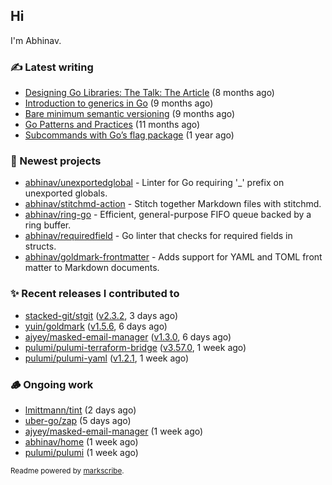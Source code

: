 ## Hi

I'm Abhinav.

### ✍️ Latest writing


- [Designing Go Libraries: The Talk: The Article](https://abhinavg.net/2022/12/06/designing-go-libraries/) (8 months ago)
- [Introduction to generics in Go](https://abhinavg.net/2022/11/23/generics-intro/) (9 months ago)
- [Bare minimum semantic versioning](https://abhinavg.net/2022/11/07/semver/) (9 months ago)
- [Go Patterns and Practices](https://abhinavg.net/2022/09/19/go-patterns-and-practices-talk/) (11 months ago)
- [Subcommands with Go’s flag package](https://abhinavg.net/2022/08/13/flag-subcommand/) (1 year ago)

### 🌱 Newest projects


- [abhinav/unexportedglobal](https://github.com/abhinav/unexportedglobal) - Linter for Go requiring &#39;_&#39; prefix on unexported globals.
- [abhinav/stitchmd-action](https://github.com/abhinav/stitchmd-action) - Stitch together Markdown files with stitchmd.
- [abhinav/ring-go](https://github.com/abhinav/ring-go) - Efficient, general-purpose FIFO queue backed by a ring buffer.
- [abhinav/requiredfield](https://github.com/abhinav/requiredfield) - Go linter that checks for required fields in structs.
- [abhinav/goldmark-frontmatter](https://github.com/abhinav/goldmark-frontmatter) - Adds support for YAML and TOML front matter to Markdown documents.

### ✨ Recent releases I contributed to


- [stacked-git/stgit](https://github.com/stacked-git/stgit) ([v2.3.2](https://github.com/stacked-git/stgit/releases/tag/v2.3.2), 3 days ago)
- [yuin/goldmark](https://github.com/yuin/goldmark) ([v1.5.6](https://github.com/yuin/goldmark/releases/tag/v1.5.6), 6 days ago)
- [ajyey/masked-email-manager](https://github.com/ajyey/masked-email-manager) ([v1.3.0](https://github.com/ajyey/masked-email-manager/releases/tag/v1.3.0), 6 days ago)
- [pulumi/pulumi-terraform-bridge](https://github.com/pulumi/pulumi-terraform-bridge) ([v3.57.0](https://github.com/pulumi/pulumi-terraform-bridge/releases/tag/v3.57.0), 1 week ago)
- [pulumi/pulumi-yaml](https://github.com/pulumi/pulumi-yaml) ([v1.2.1](https://github.com/pulumi/pulumi-yaml/releases/tag/v1.2.1), 1 week ago)


### 🪵 Ongoing work


- [lmittmann/tint](https://github.com/lmittmann/tint) (2 days ago)
- [uber-go/zap](https://github.com/uber-go/zap) (5 days ago)
- [ajyey/masked-email-manager](https://github.com/ajyey/masked-email-manager) (1 week ago)
- [abhinav/home](https://github.com/abhinav/home) (1 week ago)
- [pulumi/pulumi](https://github.com/pulumi/pulumi) (1 week ago)

<sub>Readme powered by [markscribe](https://github.com/muesli/markscribe).</sub>
